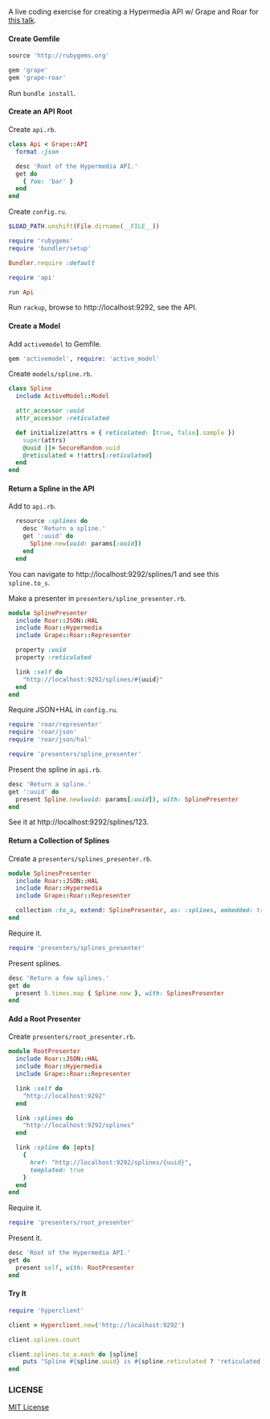 A live coding exercise for creating a Hypermedia API w/ Grape and Roar for [this talk](http://www.meetup.com/API-Craft-NYC/events/209294892).

#### Create Gemfile

```ruby
source 'http://rubygems.org'

gem 'grape'
gem 'grape-roar'
```

Run `bundle install`.

#### Create an API Root

Create `api.rb`.

```ruby
class Api < Grape::API
  format :json

  desc 'Root of the Hypermedia API.'
  get do
    { foo: 'bar' }
  end
end
```

Create `config.ru`.

```ruby
$LOAD_PATH.unshift(File.dirname(__FILE__))

require 'rubygems'
require 'bundler/setup'

Bundler.require :default

require 'api'

run Api
```

Run `rackup`, browse to http://localhost:9292, see the API.

#### Create a Model

Add `activemodel` to Gemfile.

```ruby
gem 'activemodel', require: 'active_model'
```

Create `models/spline.rb`.

```ruby
class Spline
  include ActiveModel::Model

  attr_accessor :uuid
  attr_accessor :reticulated

  def initialize(attrs = { reticulated: [true, false].sample })
    super(attrs)
    @uuid ||= SecureRandom.uuid
    @reticulated = !!attrs[:reticulated]
  end
end
```

#### Return a Spline in the API

Add to `api.rb`.

```ruby
  resource :splines do
    desc 'Return a spline.'
    get ':uuid' do
      Spline.new(uuid: params[:uuid])
    end
  end
```

You can navigate to http://localhost:9292/splines/1 and see this `spline.to_s`.

Make a presenter in `presenters/spline_presenter.rb`.

```ruby
module SplinePresenter
  include Roar::JSON::HAL
  include Roar::Hypermedia
  include Grape::Roar::Representer

  property :uuid
  property :reticulated

  link :self do
    "http://localhost:9292/splines/#{uuid}"
  end
end
```

Require JSON+HAL in `config.ru`.

```ruby
require 'roar/representer'
require 'roar/json'
require 'roar/json/hal'

require 'presenters/spline_presenter'
```

Present the spline in `api.rb`.

```ruby
desc 'Return a spline.'
get ':uuid' do
  present Spline.new(uuid: params[:uuid]), with: SplinePresenter
end
```

See it at http://localhost:9292/splines/123.

#### Return a Collection of Splines

Create a `presenters/splines_presenter.rb`.

``` ruby
module SplinesPresenter
  include Roar::JSON::HAL
  include Roar::Hypermedia
  include Grape::Roar::Representer

  collection :to_a, extend: SplinePresenter, as: :splines, embedded: true
end
```

Require it.

```ruby
require 'presenters/splines_presenter'
```

Present splines.

```ruby
desc 'Return a few splines.'
get do
  present 5.times.map { Spline.new }, with: SplinesPresenter
end
```

#### Add a Root Presenter

Create `presenters/root_presenter.rb`.

```ruby
module RootPresenter
  include Roar::JSON::HAL
  include Roar::Hypermedia
  include Grape::Roar::Representer

  link :self do
    "http://localhost:9292"
  end

  link :splines do
    "http://localhost:9292/splines"
  end

  link :spline do |opts|
    {
      href: "http://localhost:9292/splines/{uuid}",
      templated: true
    }
  end
end
```

Require it.

```ruby
require 'presenters/root_presenter'
```

Present it.

```ruby
desc 'Root of the Hypermedia API.'
get do
  present self, with: RootPresenter
end
```

#### Try It

``` ruby
require 'hyperclient'

client = Hyperclient.new('http://localhost:9292')

client.splines.count

client.splines.to_a.each do |spline|
    puts "Spline #{spline.uuid} is #{spline.reticulated ? 'reticulated' : 'not reticulated'}."
end
```

### LICENSE

[MIT License](LICENSE)
